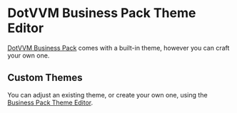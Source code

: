 # DotVVM Business Pack Theme Editor

[DotVVM Business Pack](https://www.dotvvm.com/landing/business-pack) comes with a built-in theme, however you can craft your own one. 

## Custom Themes

You can adjust an existing theme, or create your own one, using the [Business Pack Theme Editor](https://themes.dotvvm.com).


